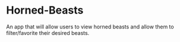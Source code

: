 # Horned-Beasts

An app that will allow users to view horned beasts and allow them to filter/favorite their desired beasts.